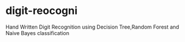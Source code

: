 # digit-reocogni
Hand Written Digit Recognition using Decision Tree,Random Forest and Naive Bayes classification
